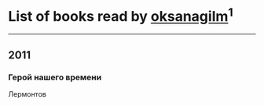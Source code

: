 # List of books read by [oksanagilm](http://vk.com/id302849706)<sup>1</sup>
---

## 2011

### Герой нашего времени
Лермонтов



